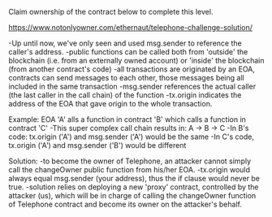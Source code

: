 Claim ownership of the contract below to complete this level.

https://www.notonlyowner.com/ethernaut/telephone-challenge-solution/

-Up until now, we've only seen and used msg.sender to reference the caller's address.
-public functions can be called both from 'outside' the blockchain (i.e. from an externally owned account) 
or 'inside' the blockchain (from another contract's code)
-all transactions are originated by an EOA, contracts can send messages to each other, those messages being all 
included in the same transaction
-msg.sender references the actual caller (the last caller in the call chain) of the function
-tx.origin indicates the address of the EOA that gave origin to the whole transaction.

Example: EOA 'A' alls a function in contract 'B' which calls a function in contract 'C'
-This super complex call chain results in: A -> B -> C
-In B's code: tx.origin ('A') and msg.sender ('A') would be the same
-In C's code, tx.origin ('A') and msg.sender ('B') would be different

Solution:
-to become the owner of Telephone, an attacker cannot simply call the changeOwner public 
function from his/her EOA. 
-tx.origin would always equal msg.sender (your address), thus the if clause would never be true.
-solution relies on deploying a new 'proxy' contract, controlled by the attacker (us), which will 
be in charge of calling the changeOwner function of Telephone contract and become its 
owner on the attacker's behalf.
